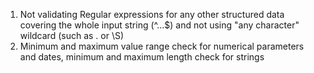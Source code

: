 1) Not validating Regular expressions for any other structured data covering the whole input string (^...$) and not using "any character" wildcard (such as . or \S)
2) Minimum and maximum value range check for numerical parameters and dates, minimum and maximum length check for strings
